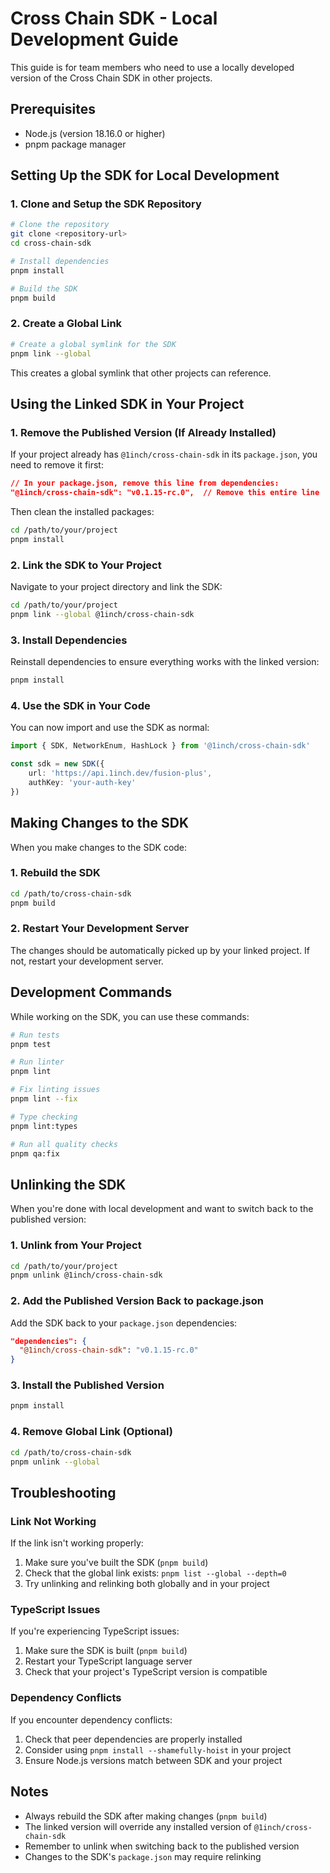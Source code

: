 # Cross Chain SDK - Local Development Guide

This guide is for team members who need to use a locally developed version of the Cross Chain SDK in other projects.

## Prerequisites

- Node.js (version 18.16.0 or higher)
- pnpm package manager

## Setting Up the SDK for Local Development

### 1. Clone and Setup the SDK Repository

```bash
# Clone the repository
git clone <repository-url>
cd cross-chain-sdk

# Install dependencies
pnpm install

# Build the SDK
pnpm build
```

### 2. Create a Global Link

```bash
# Create a global symlink for the SDK
pnpm link --global
```

This creates a global symlink that other projects can reference.

## Using the Linked SDK in Your Project

### 1. Remove the Published Version (If Already Installed)

If your project already has `@1inch/cross-chain-sdk` in its `package.json`, you need to remove it first:

```json
// In your package.json, remove this line from dependencies:
"@1inch/cross-chain-sdk": "v0.1.15-rc.0",  // Remove this entire line
```

Then clean the installed packages:

```bash
cd /path/to/your/project
pnpm install
```

### 2. Link the SDK to Your Project

Navigate to your project directory and link the SDK:

```bash
cd /path/to/your/project
pnpm link --global @1inch/cross-chain-sdk
```

### 3. Install Dependencies

Reinstall dependencies to ensure everything works with the linked version:

```bash
pnpm install
```

### 4. Use the SDK in Your Code

You can now import and use the SDK as normal:

```typescript
import { SDK, NetworkEnum, HashLock } from '@1inch/cross-chain-sdk'

const sdk = new SDK({
    url: 'https://api.1inch.dev/fusion-plus',
    authKey: 'your-auth-key'
})
```

## Making Changes to the SDK

When you make changes to the SDK code:

### 1. Rebuild the SDK

```bash
cd /path/to/cross-chain-sdk
pnpm build
```

### 2. Restart Your Development Server

The changes should be automatically picked up by your linked project. If not, restart your development server.

## Development Commands

While working on the SDK, you can use these commands:

```bash
# Run tests
pnpm test

# Run linter
pnpm lint

# Fix linting issues
pnpm lint --fix

# Type checking
pnpm lint:types

# Run all quality checks
pnpm qa:fix
```

## Unlinking the SDK

When you're done with local development and want to switch back to the published version:

### 1. Unlink from Your Project

```bash
cd /path/to/your/project
pnpm unlink @1inch/cross-chain-sdk
```

### 2. Add the Published Version Back to package.json

Add the SDK back to your `package.json` dependencies:

```json
"dependencies": {
  "@1inch/cross-chain-sdk": "v0.1.15-rc.0"
}
```

### 3. Install the Published Version

```bash
pnpm install
```

### 4. Remove Global Link (Optional)

```bash
cd /path/to/cross-chain-sdk
pnpm unlink --global
```

## Troubleshooting

### Link Not Working

If the link isn't working properly:

1. Make sure you've built the SDK (`pnpm build`)
2. Check that the global link exists: `pnpm list --global --depth=0`
3. Try unlinking and relinking both globally and in your project

### TypeScript Issues

If you're experiencing TypeScript issues:

1. Make sure the SDK is built (`pnpm build`)
2. Restart your TypeScript language server
3. Check that your project's TypeScript version is compatible

### Dependency Conflicts

If you encounter dependency conflicts:

1. Check that peer dependencies are properly installed
2. Consider using `pnpm install --shamefully-hoist` in your project
3. Ensure Node.js versions match between SDK and your project

## Notes

- Always rebuild the SDK after making changes (`pnpm build`)
- The linked version will override any installed version of `@1inch/cross-chain-sdk`
- Remember to unlink when switching back to the published version
- Changes to the SDK's `package.json` may require relinking